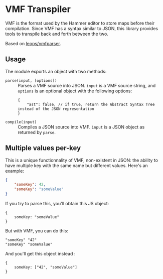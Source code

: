 VMF Transpiler
=============

VMF is the format used by the Hammer editor to store maps before their
compilation. Since VMF has a syntax similar to JSON, this library provides tools to transpile back and forth between the two.

Based on [leops/vmfparser](https://github.com/leops/vmfparser).

## Usage
The module exports an object with two methods:

<dl>
    <dt><code>parse(input, [options])</code></dt>
    <dd>
        Parses a VMF source into JSON. <code>input</code> is a VMF source string, and <code>options</code> is an optional object with the following options:
        
```JS
{
    "ast": false, // if true, return the Abstract Syntax Tree instead of the JSON representation
}
```
</dd>
    <dt><code>compile(input)</code></dt>
    <dd>
        Compiles a JSON source into VMF. <code>input</code> is a JSON object as returned by <code>parse</code>.
    </dd>
</dl>

## Multiple values per-key
This is a unique functionnality of VMF, non-existent in JSON: the ability to
have multiple key with the same name but different values. Here's an example:

```JSON
{
    "someKey": 42,
    "someKey": "someValue"
}
```

If you try to parse this, you'll obtain this JS object:

```JS
{
    someKey: "someValue"
}
```

But with VMF, you can do this:

```VMF
"someKey" "42"
"someKey" "someValue"
```

And you'll get this object instead :

```JS
{
    someKey: ["42", "someValue"]
}
```
